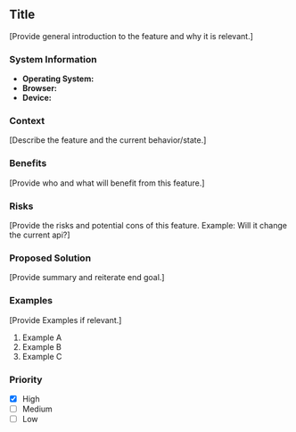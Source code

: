 ## Title

[Provide general introduction to the feature and why it is relevant.]

### System Information

* **Operating System:**
* **Browser:**
* **Device:**

### Context

[Describe the feature and the current behavior/state.]

### Benefits

[Provide who and what will benefit from this feature.]

### Risks

[Provide the risks and potential cons of this feature. Example: Will it change the current api?]

### Proposed Solution

[Provide summary and reiterate end goal.]

### Examples

[Provide Examples if relevant.]

1. Example A
2. Example B
3. Example C

### Priority

- [x] High
- [ ] Medium
- [ ] Low

